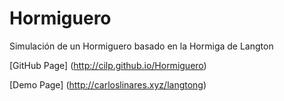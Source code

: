 # Hormiguero
Simulación de un Hormiguero basado en la Hormiga de Langton

[GitHub Page] (http://cilp.github.io/Hormiguero)

[Demo Page] (http://carloslinares.xyz/langtong)
